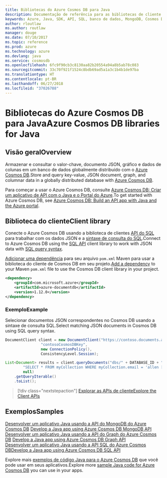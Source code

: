 ```yaml
---
title: Bibliotecas do Azure Cosmos DB para Java
description: Documentação de referência para as bibliotecas de cliente de Java para o Azure Cosmos DB
keywords: Azure, Java, SDK, API, SQL, banco de dados, MongoDB, Cosmos DB, NoSQL
author: rloutlaw
ms.author: routlaw
manager: douge
ms.date: 07/10/2017
ms.topic: reference
ms.prod: azure
ms.technology: azure
ms.devlang: java
ms.service: cosmosdb
ms.openlocfilehash: 6fc9f90cb3c8130aa82b20554a94a8b5ab78c083
ms.sourcegitcommit: 33c70f921f1524c8bdb69ad5a1a3c1b4b1de97ba
ms.translationtype: HT
ms.contentlocale: pt-BR
ms.lasthandoff: 06/27/2018
ms.locfileid: "37026788"
---
```

# <a name="azure-cosmos-db-libraries-for-java"></a><span data-ttu-id="cb12e-104">Bibliotecas do Azure Cosmos DB para Java</span><span class="sxs-lookup"><span data-stu-id="cb12e-104">Azure Cosmos DB libraries for Java</span></span>

## <a name="overview"></a><span data-ttu-id="cb12e-105">Visão geral</span><span class="sxs-lookup"><span data-stu-id="cb12e-105">Overview</span></span>

<span data-ttu-id="cb12e-106">Armazenar e consultar o valor-chave, documento JSON, gráfico e dados de colunas em um banco de dados globalmente distribuído com o [Azure Cosmos DB](/azure/cosmos-db/introduction).</span><span class="sxs-lookup"><span data-stu-id="cb12e-106">Store and query key-value, JSON document, graph, and columnar data in a globally distributed database with [Azure Cosmos DB](/azure/cosmos-db/introduction).</span></span>

<span data-ttu-id="cb12e-107">Para começar a usar o Azure Cosmos DB, consulte [Azure Cosmos DB: Criar um aplicativo de API com o Java e o Portal do Azure](/azure/cosmos-db/create-sql-api-java).</span><span class="sxs-lookup"><span data-stu-id="cb12e-107">To get started with Azure Cosmos DB, see [Azure Cosmos DB: Build an API app with Java and the Azure portal](/azure/cosmos-db/create-sql-api-java).</span></span>

## <a name="client-library"></a><span data-ttu-id="cb12e-108">Biblioteca do cliente</span><span class="sxs-lookup"><span data-stu-id="cb12e-108">Client library</span></span>

<span data-ttu-id="cb12e-109">Conecte o Azure Cosmos DB usando a biblioteca de clientes [API do SQL](/azure/cosmos-db/sql-api-introduction) para trabalhar com os dados JSON e a [sintaxe de consulta do SQL](/azure/cosmos-db/sql-api-sql-query).</span><span class="sxs-lookup"><span data-stu-id="cb12e-109">Connect to Azure Cosmos DB using the [SQL API](/azure/cosmos-db/sql-api-introduction) client library to work with JSON data with [SQL query syntax](/azure/cosmos-db/sql-api-sql-query).</span></span>

<span data-ttu-id="cb12e-110">[Adicionar uma dependência](https://maven.apache.org/guides/getting-started/index.html#How_do_I_use_external_dependencies) para seu arquivo `pom.xml` Maven para usar a biblioteca do cliente de Cosmos DB em seu projeto.</span><span class="sxs-lookup"><span data-stu-id="cb12e-110">[Add a dependency](https://maven.apache.org/guides/getting-started/index.html#How_do_I_use_external_dependencies) to your Maven `pom.xml` file to use the Cosmos DB client library in your project.</span></span>

```XML
<dependency>
    <groupId>com.microsoft.azure</groupId>
    <artifactId>azure-documentdb</artifactId>
    <version>1.12.0</version>
</dependency>
```

### <a name="example"></a><span data-ttu-id="cb12e-111">Exemplo</span><span class="sxs-lookup"><span data-stu-id="cb12e-111">Example</span></span>

<span data-ttu-id="cb12e-112">Selecionar documentos JSON correspondentes no Cosmos DB usando a sintaxe de consulta SQL.</span><span class="sxs-lookup"><span data-stu-id="cb12e-112">Select matching JSON documents in Cosmos DB using SQL query syntax.</span></span>

```java
DocumentClient client = new DocumentClient("https://contoso.documents.azure.com:443",
                "contosoCosmosDBKey", 
                new ConnectionPolicy(),
                ConsistencyLevel.Session);

List<Document> results = client.queryDocuments("dbs/" + DATABASE_ID + "/colls/" + COLLECTION_ID,
        "SELECT * FROM myCollection WHERE myCollection.email = 'allen [at] contoso.com'",
        null)
    .getQueryIterable()
    .toList();

```

> [!div class="nextstepaction"]
> [<span data-ttu-id="cb12e-113">Explorar as APIs de cliente</span><span class="sxs-lookup"><span data-stu-id="cb12e-113">Explore the Client APIs</span></span>](/java/api/overview/azure/cosmosdb/client)


## <a name="samples"></a><span data-ttu-id="cb12e-114">Exemplos</span><span class="sxs-lookup"><span data-stu-id="cb12e-114">Samples</span></span>

<span data-ttu-id="cb12e-115">[Desenvolver um aplicativo Java usando a API do MongoDB do Azure Cosmos DB][2] </span><span class="sxs-lookup"><span data-stu-id="cb12e-115">[Develop a Java app using Azure Cosmos DB MongoDB API][2] </span></span>  
<span data-ttu-id="cb12e-116">[Desenvolver um aplicativo Java usando a API do Graph do Azure Cosmos DB][3] </span><span class="sxs-lookup"><span data-stu-id="cb12e-116">[Develop a Java app using Azure Cosmos DB Graph API][3] </span></span>  
<span data-ttu-id="cb12e-117">[Desenvolver um aplicativo Java usando a API SQL do Azure Cosmos DB][4]</span><span class="sxs-lookup"><span data-stu-id="cb12e-117">[Develop a Java app using Azure Cosmos DB SQL API][4]</span></span>        

<span data-ttu-id="cb12e-118">Explore mais [exemplos de código Java para o Azure Cosmos DB](https://azure.microsoft.com/resources/samples/?platform=java&term=cosmos) que você pode usar em seus aplicativos.</span><span class="sxs-lookup"><span data-stu-id="cb12e-118">Explore more [sample Java code for Azure Cosmos DB](https://azure.microsoft.com/resources/samples/?platform=java&term=cosmos) you can use in your apps.</span></span>

[2]: https://github.com/Azure-Samples/azure-cosmos-db-mongodb-java-getting-started
[3]: https://github.com/Azure-Samples/azure-cosmos-db-graph-java-getting-started
[4]: https://github.com/Azure-Samples/azure-cosmos-db-documentdb-java-getting-started
